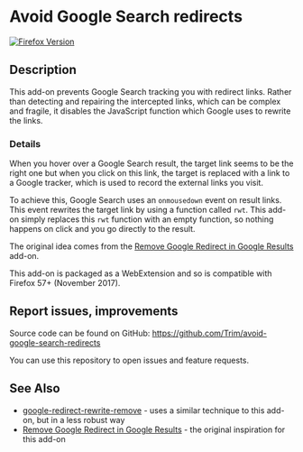 # Avoid Google Search redirects

[![Firefox Version](https://img.shields.io/amo/v/avoid-google-search-redirects.svg?style=popout&logo=mozilla%20firefox&colorB=green)](https://addons.mozilla.org/firefox/addon/avoid-google-search-redirects/)

## Description

This add-on prevents Google Search tracking you with redirect links. Rather
than detecting and repairing the intercepted links, which can be complex and
fragile, it disables the JavaScript function which Google uses to rewrite the
links.

### Details

When you hover over a Google Search result, the target link seems to be the
right one but when you click on this link, the target is replaced with a link
to a Google tracker, which is used to record the external links you visit.

To achieve this, Google Search uses an `onmousedown` event on result links.
This event rewrites the target link by using a function called `rwt`. This
add-on simply replaces this `rwt` function with an empty function, so nothing
happens on click and you go directly to the result.

The original idea comes from the
[Remove Google Redirect in Google Results](https://chrome.google.com/webstore/detail/remove-google-redirect-in/miaghkkhkjklnijffegcpjlhdjelnkke)
add-on.

This add-on is packaged as a WebExtension and so is compatible with Firefox 57+ (November 2017).

## Report issues, improvements

Source code can be found on GitHub: https://github.com/Trim/avoid-google-search-redirects

You can use this repository to open issues and feature requests.

## See Also

- [google-redirect-rewrite-remove](https://addons.mozilla.org/en-US/firefox/addon/google-redirect-rewrite-remove/) - uses a similar technique to this add-on, but in a less robust way
- [Remove Google Redirect in Google Results](https://chrome.google.com/webstore/detail/remove-google-redirect-in/miaghkkhkjklnijffegcpjlhdjelnkke) - the original inspiration for this add-on
